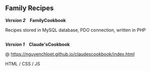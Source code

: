 ## Family Recipes

<strong><em>Version 2</em> &ensp; FamilyCookbook</strong>

Recipes stored in MySQL database, PDO connection, written in PHP

##
<strong><em>Version 1</em> &ensp; Claude'sCookbook</strong>


@ https://nguyenchloet.github.io/claudescookbook/index.html


HTML / CSS / JS
